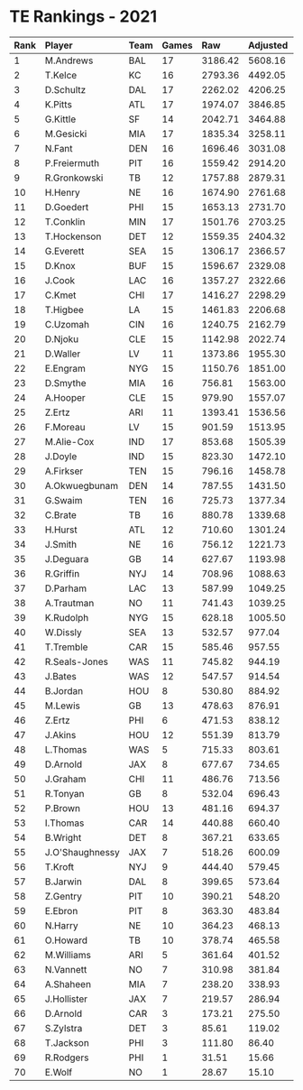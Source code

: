 # TE Rankings - 2021

| Rank | Player          | Team | Games | Raw     | Adjusted | Difficulty | Avg/Game | Typical | Consistency | Trend    |
| :----| :---------------| :----| :-----| :-------| :--------| :----------| :--------| :-------| :-----------| :--------|
| 1    | M.Andrews       | BAL  | 17    | 3186.42 | 5608.16  | 0.996      | 329.89   | 287.17  | 5/4/8       | +99.9%   |
| 2    | T.Kelce         | KC   | 16    | 2793.36 | 4492.05  | 1.003      | 280.75   | 269.07  | 8/2/6       | +129.3%  |
| 3    | D.Schultz       | DAL  | 17    | 2262.02 | 4206.25  | 0.997      | 247.43   | 229.57  | 8/0/9       | +189.8%  |
| 4    | K.Pitts         | ATL  | 17    | 1974.07 | 3846.85  | 1.002      | 226.29   | 200.57  | 8/2/7       | +137.9%  |
| 5    | G.Kittle        | SF   | 14    | 2042.71 | 3464.88  | 0.997      | 247.49   | 239.06  | 8/1/5       | +235.4%  |
| 6    | M.Gesicki       | MIA  | 17    | 1835.34 | 3258.11  | 1.009      | 191.65   | 172.39  | 8/0/9       | +165.2%  |
| 7    | N.Fant          | DEN  | 16    | 1696.46 | 3031.08  | 1.006      | 189.44   | 186.97  | 8/1/7       | +164.2%  |
| 8    | P.Freiermuth    | PIT  | 16    | 1559.42 | 2914.20  | 0.996      | 182.14   | 185.45  | 9/2/5       | +116.3%  |
| 9    | R.Gronkowski    | TB   | 12    | 1757.88 | 2879.31  | 1.010      | 239.94   | 245.81  | 5/0/7       | +155.8%  |
| 10   | H.Henry         | NE   | 16    | 1674.90 | 2761.68  | 1.011      | 172.60   | 153.58  | 8/2/6       | +126.4%  |
| 11   | D.Goedert       | PHI  | 15    | 1653.13 | 2731.70  | 1.005      | 182.11   | 163.78  | 6/0/9       | +148.6%  |
| 12   | T.Conklin       | MIN  | 17    | 1501.76 | 2703.25  | 1.003      | 159.01   | 141.56  | 7/2/8       | +151.9%  |
| 13   | T.Hockenson     | DET  | 12    | 1559.35 | 2404.32  | 0.998      | 200.36   | 220.92  | 7/0/5       | INACTIVE |
| 14   | G.Everett       | SEA  | 15    | 1306.17 | 2366.57  | 0.988      | 157.77   | 150.03  | 7/2/6       | +153.5%  |
| 15   | D.Knox          | BUF  | 15    | 1596.67 | 2329.08  | 1.006      | 155.27   | 154.53  | 7/1/7       | +129.0%  |
| 16   | J.Cook          | LAC  | 16    | 1357.27 | 2322.66  | 1.006      | 145.17   | 138.19  | 7/2/7       | +105.9%  |
| 17   | C.Kmet          | CHI  | 17    | 1416.27 | 2298.29  | 0.997      | 135.19   | 139.49  | 8/3/6       | +168.1%  |
| 18   | T.Higbee        | LA   | 15    | 1461.83 | 2206.68  | 0.999      | 147.11   | 138.73  | 6/0/9       | +107.4%  |
| 19   | C.Uzomah        | CIN  | 16    | 1240.75 | 2162.79  | 0.994      | 135.17   | 117.58  | 7/2/7       | +167.1%  |
| 20   | D.Njoku         | CLE  | 15    | 1142.98 | 2022.74  | 0.999      | 134.85   | 116.70  | 8/2/5       | +299.6%  |
| 21   | D.Waller        | LV   | 11    | 1373.86 | 1955.30  | 1.012      | 177.75   | 177.40  | 6/1/4       | +95.3%   |
| 22   | E.Engram        | NYG  | 15    | 1150.76 | 1851.00  | 1.006      | 123.40   | 117.39  | 6/1/8       | +154.6%  |
| 23   | D.Smythe        | MIA  | 16    | 756.81  | 1563.00  | 0.999      | 97.69    | 104.23  | 9/0/7       | +311.3%  |
| 24   | A.Hooper        | CLE  | 15    | 979.90  | 1557.07  | 0.998      | 103.80   | 102.96  | 6/1/8       | +205.5%  |
| 25   | Z.Ertz          | ARI  | 11    | 1393.41 | 1536.56  | 0.999      | 139.69   | 128.73  | 6/3/8       | +129.0%  |
| 26   | F.Moreau        | LV   | 15    | 901.59  | 1513.95  | 1.002      | 100.93   | 94.86   | 9/0/6       | +685.7%  |
| 27   | M.Alie-Cox      | IND  | 17    | 853.68  | 1505.39  | 1.002      | 88.55    | 73.79   | 10/0/7      | +528.6%  |
| 28   | J.Doyle         | IND  | 15    | 823.30  | 1472.10  | 0.998      | 98.14    | 82.11   | 8/0/7       | +532.2%  |
| 29   | A.Firkser       | TEN  | 15    | 796.16  | 1458.78  | 0.998      | 97.25    | 88.07   | 7/1/7       | +263.6%  |
| 30   | A.Okwuegbunam   | DEN  | 14    | 787.55  | 1431.50  | 1.011      | 102.25   | 102.54  | 7/1/6       | +311.1%  |
| 31   | G.Swaim         | TEN  | 16    | 725.73  | 1377.34  | 1.001      | 86.08    | 87.79   | 9/1/6       | +461.5%  |
| 32   | C.Brate         | TB   | 16    | 880.78  | 1339.68  | 1.005      | 83.73    | 90.00   | 7/3/6       | +108.5%  |
| 33   | H.Hurst         | ATL  | 12    | 710.60  | 1301.24  | 0.997      | 108.44   | 118.43  | 6/2/4       | +256.1%  |
| 34   | J.Smith         | NE   | 16    | 756.12  | 1221.73  | 1.006      | 76.36    | 91.20   | 10/0/6      | +251.4%  |
| 35   | J.Deguara       | GB   | 14    | 627.67  | 1193.98  | 1.003      | 85.28    | 69.73   | 8/1/5       | +309.8%  |
| 36   | R.Griffin       | NYJ  | 14    | 708.96  | 1088.63  | 1.005      | 77.76    | 68.45   | 7/0/7       | INACTIVE |
| 37   | D.Parham        | LAC  | 13    | 587.99  | 1049.25  | 1.004      | 80.71    | 87.59   | 9/0/4       | INACTIVE |
| 38   | A.Trautman      | NO   | 11    | 741.43  | 1039.25  | 0.995      | 94.48    | 82.24   | 4/1/6       | +262.6%  |
| 39   | K.Rudolph       | NYG  | 15    | 628.18  | 1005.50  | 1.000      | 67.03    | 64.30   | 7/1/7       | +219.9%  |
| 40   | W.Dissly        | SEA  | 13    | 532.57  | 977.04   | 0.998      | 75.16    | 75.61   | 7/1/5       | +151.5%  |
| 41   | T.Tremble       | CAR  | 15    | 585.46  | 957.55   | 0.996      | 63.84    | 55.18   | 6/2/7       | +361.8%  |
| 42   | R.Seals-Jones   | WAS  | 11    | 745.82  | 944.19   | 1.007      | 85.84    | 82.44   | 5/1/5       | +250.9%  |
| 43   | J.Bates         | WAS  | 12    | 547.57  | 914.54   | 1.002      | 76.21    | 87.44   | 7/0/5       | +323.0%  |
| 44   | B.Jordan        | HOU  | 8     | 530.80  | 884.92   | 1.009      | 110.62   | 115.46  | 4/0/4       | +286.2%  |
| 45   | M.Lewis         | GB   | 13    | 478.63  | 876.91   | 1.002      | 67.45    | 66.92   | 8/0/5       | +253.9%  |
| 46   | Z.Ertz          | PHI  | 6     | 471.53  | 838.12   | 0.999      | 139.69   | 128.73  | 6/3/8       | +129.0%  |
| 47   | J.Akins         | HOU  | 12    | 551.39  | 813.79   | 1.009      | 67.82    | 82.91   | 8/1/3       | +263.3%  |
| 48   | L.Thomas        | WAS  | 5     | 715.33  | 803.61   | 1.002      | 160.72   | 144.32  | 2/0/3       | INACTIVE |
| 49   | D.Arnold        | JAX  | 8     | 677.67  | 734.65   | 1.002      | 91.83    | 91.47   | 6/0/5       | INACTIVE |
| 50   | J.Graham        | CHI  | 11    | 486.76  | 713.56   | 0.992      | 64.87    | 61.82   | 6/0/5       | +266.0%  |
| 51   | R.Tonyan        | GB   | 8     | 532.04  | 696.43   | 1.012      | 87.05    | 105.02  | 5/0/3       | INACTIVE |
| 52   | P.Brown         | HOU  | 13    | 481.16  | 694.37   | 1.001      | 53.41    | 50.19   | 7/0/6       | +306.8%  |
| 53   | I.Thomas        | CAR  | 14    | 440.88  | 660.40   | 1.008      | 47.17    | 35.82   | 8/1/5       | +300.4%  |
| 54   | B.Wright        | DET  | 8     | 367.21  | 633.65   | 1.018      | 79.21    | 98.16   | 5/1/2       | +673.7%  |
| 55   | J.O'Shaughnessy | JAX  | 7     | 518.26  | 600.09   | 1.000      | 85.73    | 90.55   | 4/0/3       | +89.8%   |
| 56   | T.Kroft         | NYJ  | 9     | 444.40  | 579.45   | 0.988      | 64.38    | 61.10   | 4/1/4       | +197.6%  |
| 57   | B.Jarwin        | DAL  | 8     | 399.65  | 573.64   | 1.000      | 71.70    | 89.81   | 5/0/3       | +462.3%  |
| 58   | Z.Gentry        | PIT  | 10    | 390.21  | 548.20   | 1.012      | 54.82    | 51.19   | 7/0/3       | +210.8%  |
| 59   | E.Ebron         | PIT  | 8     | 363.30  | 483.84   | 0.989      | 60.48    | 69.19   | 6/0/2       | INACTIVE |
| 60   | N.Harry         | NE   | 10    | 364.23  | 468.13   | 1.005      | 46.81    | 54.12   | 7/0/3       | +265.5%  |
| 61   | O.Howard        | TB   | 10    | 378.74  | 465.58   | 1.002      | 46.56    | 25.47   | 5/0/5       | INACTIVE |
| 62   | M.Williams      | ARI  | 5     | 361.64  | 401.52   | 0.988      | 80.30    | 90.74   | 3/0/2       | INACTIVE |
| 63   | N.Vannett       | NO   | 7     | 310.98  | 381.84   | 0.997      | 54.55    | 54.23   | 4/0/3       | +632.1%  |
| 64   | A.Shaheen       | MIA  | 7     | 238.20  | 338.93   | 1.003      | 48.42    | 63.31   | 5/0/2       | INACTIVE |
| 65   | J.Hollister     | JAX  | 7     | 219.57  | 286.94   | 0.990      | 40.99    | 37.88   | 3/0/4       | +686.2%  |
| 66   | D.Arnold        | CAR  | 3     | 173.21  | 275.50   | 1.002      | 91.83    | 91.47   | 6/0/5       | INACTIVE |
| 67   | S.Zylstra       | DET  | 3     | 85.61   | 119.02   | 0.986      | 39.67    | 39.67   | 1/1/1       | N/A      |
| 68   | T.Jackson       | PHI  | 3     | 111.80  | 86.40    | 1.021      | 28.80    | 28.80   | 2/0/1       | N/A      |
| 69   | R.Rodgers       | PHI  | 1     | 31.51   | 15.66    | 1.000      | 15.66    | 15.66   | 0/1/0       | N/A      |
| 70   | E.Wolf          | NO   | 1     | 28.67   | 15.10    | 1.000      | 15.10    | 15.10   | 0/1/0       | N/A      |

